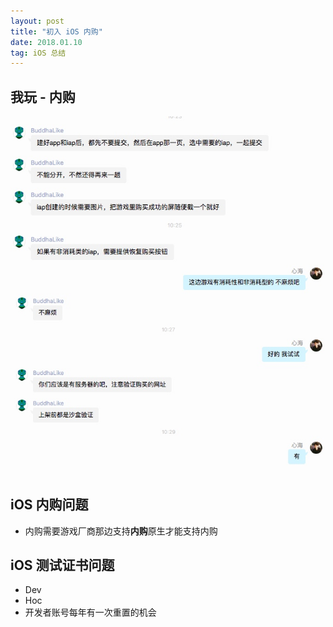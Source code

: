 ```yaml
---
layout: post
title: "初入 iOS 内购"
date: 2018.01.10
tag: iOS 总结
---
```


## 我玩 - 内购

![](media/15155509790124/15155515787078.jpg)
![](media/15155509790124/15155515926831.jpg)

## iOS 内购问题
- 内购需要游戏厂商那边支持**内购**原生才能支持内购

## iOS 测试证书问题 
- Dev
- Hoc 
- 开发者账号每年有一次重置的机会

